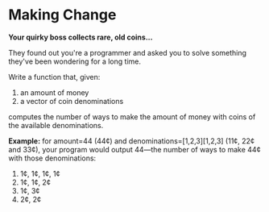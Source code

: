 # Making Change

**Your quirky boss collects rare, old coins...**

They found out you're a programmer and asked you to solve something they've been wondering for a long time.

Write a function that, given:

1. an amount of money
2. a vector of coin denominations

computes the number of ways to make the amount of money with coins of the available denominations.

**Example:** for amount=44 (44¢) and denominations=[1,2,3][1,2,3] (11¢, 22¢ and 33¢), your program would output 44—the number of ways to make 44¢ with those denominations:

1. 1¢, 1¢, 1¢, 1¢
2. 1¢, 1¢, 2¢
3. 1¢, 3¢
4. 2¢, 2¢